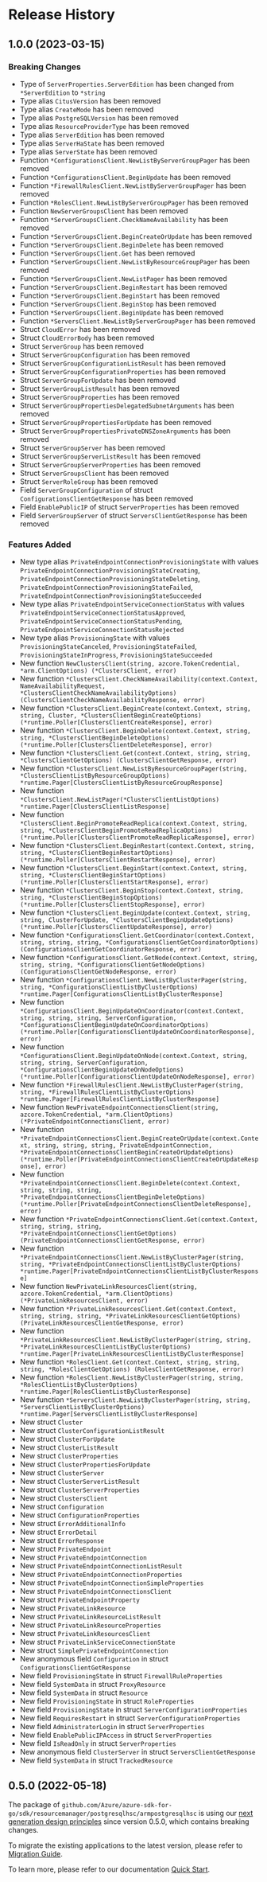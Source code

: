 # Release History

## 1.0.0 (2023-03-15)
### Breaking Changes

- Type of `ServerProperties.ServerEdition` has been changed from `*ServerEdition` to `*string`
- Type alias `CitusVersion` has been removed
- Type alias `CreateMode` has been removed
- Type alias `PostgreSQLVersion` has been removed
- Type alias `ResourceProviderType` has been removed
- Type alias `ServerEdition` has been removed
- Type alias `ServerHaState` has been removed
- Type alias `ServerState` has been removed
- Function `*ConfigurationsClient.NewListByServerGroupPager` has been removed
- Function `*ConfigurationsClient.BeginUpdate` has been removed
- Function `*FirewallRulesClient.NewListByServerGroupPager` has been removed
- Function `*RolesClient.NewListByServerGroupPager` has been removed
- Function `NewServerGroupsClient` has been removed
- Function `*ServerGroupsClient.CheckNameAvailability` has been removed
- Function `*ServerGroupsClient.BeginCreateOrUpdate` has been removed
- Function `*ServerGroupsClient.BeginDelete` has been removed
- Function `*ServerGroupsClient.Get` has been removed
- Function `*ServerGroupsClient.NewListByResourceGroupPager` has been removed
- Function `*ServerGroupsClient.NewListPager` has been removed
- Function `*ServerGroupsClient.BeginRestart` has been removed
- Function `*ServerGroupsClient.BeginStart` has been removed
- Function `*ServerGroupsClient.BeginStop` has been removed
- Function `*ServerGroupsClient.BeginUpdate` has been removed
- Function `*ServersClient.NewListByServerGroupPager` has been removed
- Struct `CloudError` has been removed
- Struct `CloudErrorBody` has been removed
- Struct `ServerGroup` has been removed
- Struct `ServerGroupConfiguration` has been removed
- Struct `ServerGroupConfigurationListResult` has been removed
- Struct `ServerGroupConfigurationProperties` has been removed
- Struct `ServerGroupForUpdate` has been removed
- Struct `ServerGroupListResult` has been removed
- Struct `ServerGroupProperties` has been removed
- Struct `ServerGroupPropertiesDelegatedSubnetArguments` has been removed
- Struct `ServerGroupPropertiesForUpdate` has been removed
- Struct `ServerGroupPropertiesPrivateDNSZoneArguments` has been removed
- Struct `ServerGroupServer` has been removed
- Struct `ServerGroupServerListResult` has been removed
- Struct `ServerGroupServerProperties` has been removed
- Struct `ServerGroupsClient` has been removed
- Struct `ServerRoleGroup` has been removed
- Field `ServerGroupConfiguration` of struct `ConfigurationsClientGetResponse` has been removed
- Field `EnablePublicIP` of struct `ServerProperties` has been removed
- Field `ServerGroupServer` of struct `ServersClientGetResponse` has been removed

### Features Added

- New type alias `PrivateEndpointConnectionProvisioningState` with values `PrivateEndpointConnectionProvisioningStateCreating`, `PrivateEndpointConnectionProvisioningStateDeleting`, `PrivateEndpointConnectionProvisioningStateFailed`, `PrivateEndpointConnectionProvisioningStateSucceeded`
- New type alias `PrivateEndpointServiceConnectionStatus` with values `PrivateEndpointServiceConnectionStatusApproved`, `PrivateEndpointServiceConnectionStatusPending`, `PrivateEndpointServiceConnectionStatusRejected`
- New type alias `ProvisioningState` with values `ProvisioningStateCanceled`, `ProvisioningStateFailed`, `ProvisioningStateInProgress`, `ProvisioningStateSucceeded`
- New function `NewClustersClient(string, azcore.TokenCredential, *arm.ClientOptions) (*ClustersClient, error)`
- New function `*ClustersClient.CheckNameAvailability(context.Context, NameAvailabilityRequest, *ClustersClientCheckNameAvailabilityOptions) (ClustersClientCheckNameAvailabilityResponse, error)`
- New function `*ClustersClient.BeginCreate(context.Context, string, string, Cluster, *ClustersClientBeginCreateOptions) (*runtime.Poller[ClustersClientCreateResponse], error)`
- New function `*ClustersClient.BeginDelete(context.Context, string, string, *ClustersClientBeginDeleteOptions) (*runtime.Poller[ClustersClientDeleteResponse], error)`
- New function `*ClustersClient.Get(context.Context, string, string, *ClustersClientGetOptions) (ClustersClientGetResponse, error)`
- New function `*ClustersClient.NewListByResourceGroupPager(string, *ClustersClientListByResourceGroupOptions) *runtime.Pager[ClustersClientListByResourceGroupResponse]`
- New function `*ClustersClient.NewListPager(*ClustersClientListOptions) *runtime.Pager[ClustersClientListResponse]`
- New function `*ClustersClient.BeginPromoteReadReplica(context.Context, string, string, *ClustersClientBeginPromoteReadReplicaOptions) (*runtime.Poller[ClustersClientPromoteReadReplicaResponse], error)`
- New function `*ClustersClient.BeginRestart(context.Context, string, string, *ClustersClientBeginRestartOptions) (*runtime.Poller[ClustersClientRestartResponse], error)`
- New function `*ClustersClient.BeginStart(context.Context, string, string, *ClustersClientBeginStartOptions) (*runtime.Poller[ClustersClientStartResponse], error)`
- New function `*ClustersClient.BeginStop(context.Context, string, string, *ClustersClientBeginStopOptions) (*runtime.Poller[ClustersClientStopResponse], error)`
- New function `*ClustersClient.BeginUpdate(context.Context, string, string, ClusterForUpdate, *ClustersClientBeginUpdateOptions) (*runtime.Poller[ClustersClientUpdateResponse], error)`
- New function `*ConfigurationsClient.GetCoordinator(context.Context, string, string, string, *ConfigurationsClientGetCoordinatorOptions) (ConfigurationsClientGetCoordinatorResponse, error)`
- New function `*ConfigurationsClient.GetNode(context.Context, string, string, string, *ConfigurationsClientGetNodeOptions) (ConfigurationsClientGetNodeResponse, error)`
- New function `*ConfigurationsClient.NewListByClusterPager(string, string, *ConfigurationsClientListByClusterOptions) *runtime.Pager[ConfigurationsClientListByClusterResponse]`
- New function `*ConfigurationsClient.BeginUpdateOnCoordinator(context.Context, string, string, string, ServerConfiguration, *ConfigurationsClientBeginUpdateOnCoordinatorOptions) (*runtime.Poller[ConfigurationsClientUpdateOnCoordinatorResponse], error)`
- New function `*ConfigurationsClient.BeginUpdateOnNode(context.Context, string, string, string, ServerConfiguration, *ConfigurationsClientBeginUpdateOnNodeOptions) (*runtime.Poller[ConfigurationsClientUpdateOnNodeResponse], error)`
- New function `*FirewallRulesClient.NewListByClusterPager(string, string, *FirewallRulesClientListByClusterOptions) *runtime.Pager[FirewallRulesClientListByClusterResponse]`
- New function `NewPrivateEndpointConnectionsClient(string, azcore.TokenCredential, *arm.ClientOptions) (*PrivateEndpointConnectionsClient, error)`
- New function `*PrivateEndpointConnectionsClient.BeginCreateOrUpdate(context.Context, string, string, string, PrivateEndpointConnection, *PrivateEndpointConnectionsClientBeginCreateOrUpdateOptions) (*runtime.Poller[PrivateEndpointConnectionsClientCreateOrUpdateResponse], error)`
- New function `*PrivateEndpointConnectionsClient.BeginDelete(context.Context, string, string, string, *PrivateEndpointConnectionsClientBeginDeleteOptions) (*runtime.Poller[PrivateEndpointConnectionsClientDeleteResponse], error)`
- New function `*PrivateEndpointConnectionsClient.Get(context.Context, string, string, string, *PrivateEndpointConnectionsClientGetOptions) (PrivateEndpointConnectionsClientGetResponse, error)`
- New function `*PrivateEndpointConnectionsClient.NewListByClusterPager(string, string, *PrivateEndpointConnectionsClientListByClusterOptions) *runtime.Pager[PrivateEndpointConnectionsClientListByClusterResponse]`
- New function `NewPrivateLinkResourcesClient(string, azcore.TokenCredential, *arm.ClientOptions) (*PrivateLinkResourcesClient, error)`
- New function `*PrivateLinkResourcesClient.Get(context.Context, string, string, string, *PrivateLinkResourcesClientGetOptions) (PrivateLinkResourcesClientGetResponse, error)`
- New function `*PrivateLinkResourcesClient.NewListByClusterPager(string, string, *PrivateLinkResourcesClientListByClusterOptions) *runtime.Pager[PrivateLinkResourcesClientListByClusterResponse]`
- New function `*RolesClient.Get(context.Context, string, string, string, *RolesClientGetOptions) (RolesClientGetResponse, error)`
- New function `*RolesClient.NewListByClusterPager(string, string, *RolesClientListByClusterOptions) *runtime.Pager[RolesClientListByClusterResponse]`
- New function `*ServersClient.NewListByClusterPager(string, string, *ServersClientListByClusterOptions) *runtime.Pager[ServersClientListByClusterResponse]`
- New struct `Cluster`
- New struct `ClusterConfigurationListResult`
- New struct `ClusterForUpdate`
- New struct `ClusterListResult`
- New struct `ClusterProperties`
- New struct `ClusterPropertiesForUpdate`
- New struct `ClusterServer`
- New struct `ClusterServerListResult`
- New struct `ClusterServerProperties`
- New struct `ClustersClient`
- New struct `Configuration`
- New struct `ConfigurationProperties`
- New struct `ErrorAdditionalInfo`
- New struct `ErrorDetail`
- New struct `ErrorResponse`
- New struct `PrivateEndpoint`
- New struct `PrivateEndpointConnection`
- New struct `PrivateEndpointConnectionListResult`
- New struct `PrivateEndpointConnectionProperties`
- New struct `PrivateEndpointConnectionSimpleProperties`
- New struct `PrivateEndpointConnectionsClient`
- New struct `PrivateEndpointProperty`
- New struct `PrivateLinkResource`
- New struct `PrivateLinkResourceListResult`
- New struct `PrivateLinkResourceProperties`
- New struct `PrivateLinkResourcesClient`
- New struct `PrivateLinkServiceConnectionState`
- New struct `SimplePrivateEndpointConnection`
- New anonymous field `Configuration` in struct `ConfigurationsClientGetResponse`
- New field `ProvisioningState` in struct `FirewallRuleProperties`
- New field `SystemData` in struct `ProxyResource`
- New field `SystemData` in struct `Resource`
- New field `ProvisioningState` in struct `RoleProperties`
- New field `ProvisioningState` in struct `ServerConfigurationProperties`
- New field `RequiresRestart` in struct `ServerConfigurationProperties`
- New field `AdministratorLogin` in struct `ServerProperties`
- New field `EnablePublicIPAccess` in struct `ServerProperties`
- New field `IsReadOnly` in struct `ServerProperties`
- New anonymous field `ClusterServer` in struct `ServersClientGetResponse`
- New field `SystemData` in struct `TrackedResource`


## 0.5.0 (2022-05-18)

The package of `github.com/Azure/azure-sdk-for-go/sdk/resourcemanager/postgresqlhsc/armpostgresqlhsc` is using our [next generation design principles](https://azure.github.io/azure-sdk/general_introduction.html) since version 0.5.0, which contains breaking changes.

To migrate the existing applications to the latest version, please refer to [Migration Guide](https://aka.ms/azsdk/go/mgmt/migration).

To learn more, please refer to our documentation [Quick Start](https://aka.ms/azsdk/go/mgmt).